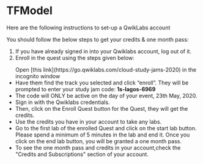 # TFModel

Here are the following instructions to set-up a QwikLabs account

You should follow the below steps to get your credits & one month pass:

1. If you have already signed in into your Qwiklabs account, log out of it.</br>
2. Enroll in the quest using the steps given below:

  <ul>
  Open [this link](https://go.qwiklabs.com/cloud-study-jams-2020) in the incognito window
  <li>Have them find the track you selected and click “enroll”. They will be prompted to enter your study jam code: <b>1s-lagos-6969</b></li>
  <li>The code will ONLY be active on the day of your event, 23th May, 2020.</li>
  <li>Sign in with the Qwiklabs credentials.</li>
  <li>Then, click on the Enroll Quest button for the Quest, they will get the credits.</li>
  <li>Use the credits you have in your account to take any labs.</li>
  <li>Go to the first lab of the enrolled Quest and click on the start lab button. Please spend a minimum of 5 minutes in the lab and end it. Once you click on the end lab button, you will be granted a one month pass.</li>
  <li>To see the one month pass and credits in your account,check the "Credits and Subscriptions" section of your account.</li>
  </ul>
